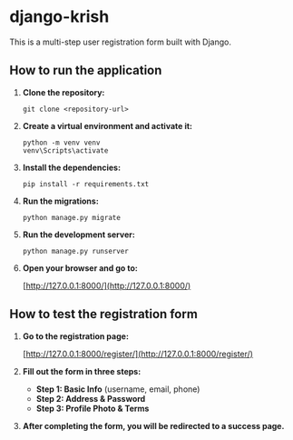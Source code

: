 # django-krish

This is a multi-step user registration form built with Django.

## How to run the application

1.  **Clone the repository:**

    ```
    git clone <repository-url>
    ```

2.  **Create a virtual environment and activate it:**

    ```
    python -m venv venv
    venv\Scripts\activate
    ```

3.  **Install the dependencies:**

    ```
    pip install -r requirements.txt
    ```

4.  **Run the migrations:**

    ```
    python manage.py migrate
    ```

5.  **Run the development server:**

    ```
    python manage.py runserver
    ```

6.  **Open your browser and go to:**

    [http://127.0.0.1:8000/](http://127.0.0.1:8000/)

## How to test the registration form

1.  **Go to the registration page:**

    [http://127.0.0.1:8000/register/](http://127.0.0.1:8000/register/)

2.  **Fill out the form in three steps:**

    *   **Step 1: Basic Info** (username, email, phone)
    *   **Step 2: Address & Password**
    *   **Step 3: Profile Photo & Terms**

3.  **After completing the form, you will be redirected to a success page.**